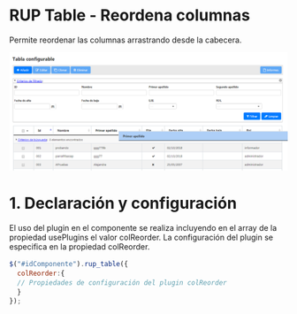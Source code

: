 # RUP Table - Reordena columnas

Permite reordenar las columnas arrastrando desde la cabecera.



![Imagen 1](img/rup.table.colReorder_1.png)

# 1. Declaración y configuración

El uso del plugin en el componente se realiza incluyendo en el array de la propiedad usePlugins el valor colReorder. La configuración del plugin se especifica en la propiedad colReorder.

```js
$("#idComponente").rup_table({
  colReorder:{
  // Propiedades de configuración del plugin colReorder
  }
});
```
